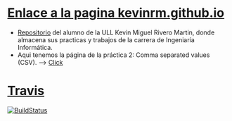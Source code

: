 # [Enlace a la pagina kevinrm.github.io](http://kevinrm.github.io)
- [Repositorio](https://github.com/KevinRM) del alumno de la ULL Kevin Miguel Rivero Martin, donde almacena sus practicas y trabajos de la carrera de Ingeniaría Informática.
- Aqui tenemos la página de la práctica 2: Comma separated values (CSV). --> [Click](http://kevinrm.github.io/pl_practica_2/index.html)
# [Travis](https://travis-ci.org/KevinRM/pl_practica_2)
[![BuildStatus](https://travis-ci.org/KevinRM/pl_practica_2.svg?branch=gh-pages)](https://travis-ci.org/KevinRM/pl_practica_2)